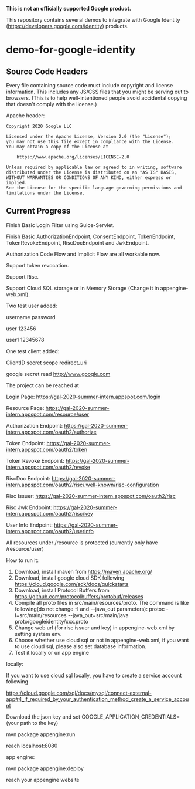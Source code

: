 **This is not an officially supported Google product.**

This repository contains several demos to integrate with Google Identity
(https://developers.google.com/identity) products.

# demo-for-google-identity

## Source Code Headers

Every file containing source code must include copyright and license
information. This includes any JS/CSS files that you might be serving out to
browsers. (This is to help well-intentioned people avoid accidental copying that
doesn't comply with the license.)

Apache header:

    Copyright 2020 Google LLC

    Licensed under the Apache License, Version 2.0 (the "License");
    you may not use this file except in compliance with the License.
    You may obtain a copy of the License at

        https://www.apache.org/licenses/LICENSE-2.0

    Unless required by applicable law or agreed to in writing, software
    distributed under the License is distributed on an "AS IS" BASIS,
    WITHOUT WARRANTIES OR CONDITIONS OF ANY KIND, either express or implied.
    See the License for the specific language governing permissions and
    limitations under the License.

## Current Progress

Finish Basic Login Filter using Guice-Servlet.

Finish Basic AuthorizationEndpoint, ConsentEndpoint, TokenEndpoint, TokenRevokeEndpoint, RiscDocEndpoint and JwkEndpoint.

Authorization Code Flow and Implicit Flow are all workable now.

Support token revocation.

Support Risc.

Support Cloud SQL storage or In Memory Storage (Change it in appengine-web.xml).

Two test user added:
 
username	password 
 
user		123456 
 
user1 		12345678 

One test client added:
 
ClientID	secret      scope      redirect_uri 

google		secret       read     http://www.google.com  

The project can be reached at

Login Page: https://gal-2020-summer-intern.appspot.com/login

Resource Page: https://gal-2020-summer-intern.appspot.com/resource/user

Authorization Endpoint: https://gal-2020-summer-intern.appspot.com/oauth2/authorize

Token Endpoint: https://gal-2020-summer-intern.appspot.com/oauth2/token

Token Revoke Endpoint: https://gal-2020-summer-intern.appspot.com/oauth2/revoke

RiscDoc Endpoint: https://gal-2020-summer-intern.appspot.com/oauth2/risc/.well-known/risc-configuration

Risc Issuer: https://gal-2020-summer-intern.appspot.com/oauth2/risc

Risc Jwk Endpoint: https://gal-2020-summer-intern.appspot.com/oauth2/risc/key

User Info Endpoint: https://gal-2020-summer-intern.appspot.com/oauth2/userinfo

All resources under /resource is protected (currently only have /resource/user)

How to run it:
1. Download, install maven from https://maven.apache.org/
2. Download, install google cloud SDK following https://cloud.google.com/sdk/docs/quickstarts
3. Download, install Protocol Buffers from https://github.com/protocolbuffers/protobuf/releases
4. Compile all proto files in src/main/resources/proto. The command is like following(do not change -I and --java_out parameters):
    protoc -I=src/main/resources --java_out=src/main/java proto/googleidentity/xxx.proto
5. Change web url (for risc issuer and key) in appengine-web.xml by setting system env.
6. Choose whether use cloud sql or not in appengine-web.xml, if you want to use cloud sql, please also set database information.
7. Test it locally or on app engine

locally:

If you want to use cloud sql locally, you have to create a service account following

https://cloud.google.com/sql/docs/mysql/connect-external-app#4_if_required_by_your_authentication_method_create_a_service_account

Download the json key and set GOOGLE_APPLICATION_CREDENTIALS=(your path to the key) 

mvn package appengine:run

reach localhost:8080

app engine:

mvn package appengine:deploy 

reach your appengine website

